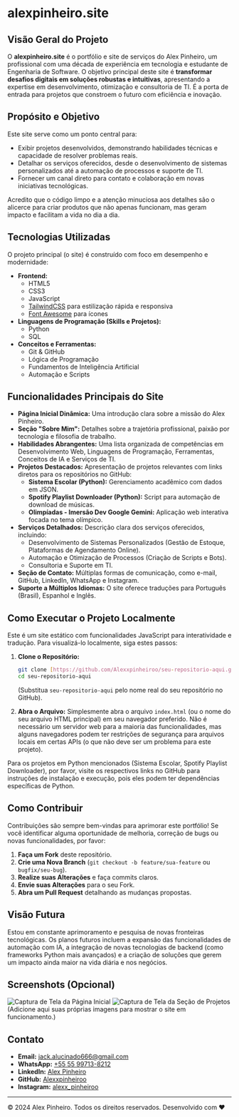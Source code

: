 # alexpinheiro.site

## Visão Geral do Projeto

O **alexpinheiro.site** é o portfólio e site de serviços do Alex Pinheiro, um profissional com uma década de experiência em tecnologia e estudante de Engenharia de Software. O objetivo principal deste site é **transformar desafios digitais em soluções robustas e intuitivas**, apresentando a expertise em desenvolvimento, otimização e consultoria de TI. É a porta de entrada para projetos que constroem o futuro com eficiência e inovação.

## Propósito e Objetivo

Este site serve como um ponto central para:
* Exibir projetos desenvolvidos, demonstrando habilidades técnicas e capacidade de resolver problemas reais.
* Detalhar os serviços oferecidos, desde o desenvolvimento de sistemas personalizados até a automação de processos e suporte de TI.
* Fornecer um canal direto para contato e colaboração em novas iniciativas tecnológicas.

Acredito que o código limpo e a atenção minuciosa aos detalhes são o alicerce para criar produtos que não apenas funcionam, mas geram impacto e facilitam a vida no dia a dia.

## Tecnologias Utilizadas

O projeto principal (o site) é construído com foco em desempenho e modernidade:

* **Frontend:**
    * HTML5
    * CSS3
    * JavaScript
    * [TailwindCSS](https://tailwindcss.com/) para estilização rápida e responsiva
    * [Font Awesome](https://fontawesome.com/) para ícones
* **Linguagens de Programação (Skills e Projetos):**
    * Python
    * SQL
* **Conceitos e Ferramentas:**
    * Git & GitHub
    * Lógica de Programação
    * Fundamentos de Inteligência Artificial
    * Automação e Scripts

## Funcionalidades Principais do Site

* **Página Inicial Dinâmica:** Uma introdução clara sobre a missão do Alex Pinheiro.
* **Seção "Sobre Mim":** Detalhes sobre a trajetória profissional, paixão por tecnologia e filosofia de trabalho.
* **Habilidades Abrangentes:** Uma lista organizada de competências em Desenvolvimento Web, Linguagens de Programação, Ferramentas, Conceitos de IA e Serviços de TI.
* **Projetos Destacados:** Apresentação de projetos relevantes com links diretos para os repositórios no GitHub:
    * **Sistema Escolar (Python):** Gerenciamento acadêmico com dados em JSON.
    * **Spotify Playlist Downloader (Python):** Script para automação de download de músicas.
    * **Olimpíadas - Imersão Dev Google Gemini:** Aplicação web interativa focada no tema olímpico.
* **Serviços Detalhados:** Descrição clara dos serviços oferecidos, incluindo:
    * Desenvolvimento de Sistemas Personalizados (Gestão de Estoque, Plataformas de Agendamento Online).
    * Automação e Otimização de Processos (Criação de Scripts e Bots).
    * Consultoria e Suporte em TI.
* **Seção de Contato:** Múltiplas formas de comunicação, como e-mail, GitHub, LinkedIn, WhatsApp e Instagram.
* **Suporte a Múltiplos Idiomas:** O site oferece traduções para Português (Brasil), Espanhol e Inglês.

## Como Executar o Projeto Localmente

Este é um site estático com funcionalidades JavaScript para interatividade e tradução. Para visualizá-lo localmente, siga estes passos:

1.  **Clone o Repositório:**
    ```bash
    git clone [https://github.com/Alexxpinheiroo/seu-repositorio-aqui.git](https://github.com/Alexxpinheiroo/seu-repositorio-aqui.git)
    cd seu-repositorio-aqui
    ```
    (Substitua `seu-repositorio-aqui` pelo nome real do seu repositório no GitHub).

2.  **Abra o Arquivo:**
    Simplesmente abra o arquivo `index.html` (ou o nome do seu arquivo HTML principal) em seu navegador preferido. Não é necessário um servidor web para a maioria das funcionalidades, mas alguns navegadores podem ter restrições de segurança para arquivos locais em certas APIs (o que não deve ser um problema para este projeto).

Para os projetos em Python mencionados (Sistema Escolar, Spotify Playlist Downloader), por favor, visite os respectivos links no GitHub para instruções de instalação e execução, pois eles podem ter dependências específicas de Python.

## Como Contribuir

Contribuições são sempre bem-vindas para aprimorar este portfólio! Se você identificar alguma oportunidade de melhoria, correção de bugs ou novas funcionalidades, por favor:

1.  **Faça um Fork** deste repositório.
2.  **Crie uma Nova Branch** (`git checkout -b feature/sua-feature` ou `bugfix/seu-bug`).
3.  **Realize suas Alterações** e faça commits claros.
4.  **Envie suas Alterações** para o seu Fork.
5.  **Abra um Pull Request** detalhando as mudanças propostas.

## Visão Futura

Estou em constante aprimoramento e pesquisa de novas fronteiras tecnológicas. Os planos futuros incluem a expansão das funcionalidades de automação com IA, a integração de novas tecnologias de backend (como frameworks Python mais avançados) e a criação de soluções que gerem um impacto ainda maior na vida diária e nos negócios.

## Screenshots (Opcional)

![Captura de Tela da Página Inicial](caminho/para/sua-screenshot-inicial.png)
![Captura de Tela da Seção de Projetos](caminho/para/sua-screenshot-projetos.png)
(Adicione aqui suas próprias imagens para mostrar o site em funcionamento.)

## Contato

* **Email:** [jack.alucinado666@gmail.com](mailto:jack.alucinado666@gmail.com)
* **WhatsApp:** [+55 55 99713-8212](https://wa.me/5555997138212)
* **LinkedIn:** [Alex Pinheiro](https://www.linkedin.com/in/alex-pinheiro-26919ab8/)
* **GitHub:** [Alexxpinheiroo](https://github.com/Alexxpinheiroo)
* **Instagram:** [alexx_pinheiroo](https://www.instagram.com/alexx_pinheiroo/)

---
© 2024 Alex Pinheiro. Todos os direitos reservados. Desenvolvido com ❤️
